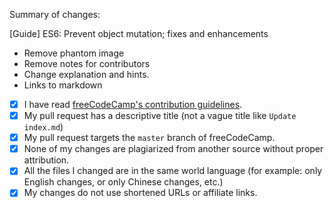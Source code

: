 Summary of changes:

[Guide] ES6: Prevent object mutation; fixes and enhancements

- Remove phantom image
- Remove notes for contributors
- Change explanation and hints.
- Links to markdown




- [x] I have read [freeCodeCamp's contribution guidelines](https://github.com/freeCodeCamp/freeCodeCamp/blob/master/CONTRIBUTING.md).
- [x] My pull request has a descriptive title (not a vague title like `Update index.md`)
- [x] My pull request targets the `master` branch of freeCodeCamp.
- [x] None of my changes are plagiarized from another source without proper attribution.
- [x] All the files I changed are in the same world language (for example: only English changes, or only Chinese changes, etc.)
- [x] My changes do not use shortened URLs or affiliate links.
<!--stackedit_data:
eyJoaXN0b3J5IjpbLTEzNDE3NjA2NSwxNDMyNjg3MjUxLC00Nj
g1ODMyNzJdfQ==
-->
